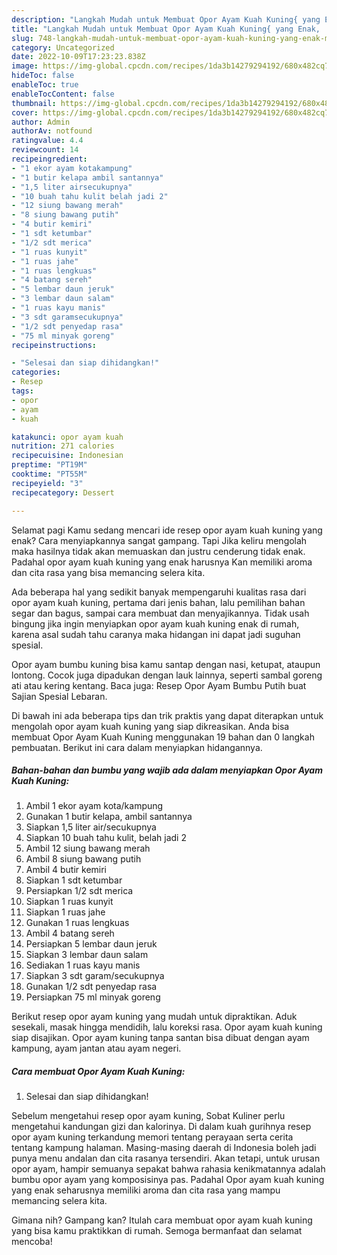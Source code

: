 ```yaml
---
description: "Langkah Mudah untuk Membuat Opor Ayam Kuah Kuning{ yang Enak,  Menu Buat lebaran"
title: "Langkah Mudah untuk Membuat Opor Ayam Kuah Kuning{ yang Enak,  Menu Buat lebaran"
slug: 748-langkah-mudah-untuk-membuat-opor-ayam-kuah-kuning-yang-enak-menu-buat-lebaran
category: Uncategorized
date: 2022-10-09T17:23:23.838Z
image: https://img-global.cpcdn.com/recipes/1da3b14279294192/680x482cq70/opor-ayam-kuah-kuning-foto-resep-utama.jpg
hideToc: false
enableToc: true
enableTocContent: false
thumbnail: https://img-global.cpcdn.com/recipes/1da3b14279294192/680x482cq70/opor-ayam-kuah-kuning-foto-resep-utama.jpg
cover: https://img-global.cpcdn.com/recipes/1da3b14279294192/680x482cq70/opor-ayam-kuah-kuning-foto-resep-utama.jpg
author: Admin
authorAv: notfound
ratingvalue: 4.4
reviewcount: 14
recipeingredient:
- "1 ekor ayam kotakampung"
- "1 butir kelapa ambil santannya"
- "1,5 liter airsecukupnya"
- "10 buah tahu kulit belah jadi 2"
- "12 siung bawang merah"
- "8 siung bawang putih"
- "4 butir kemiri"
- "1 sdt ketumbar"
- "1/2 sdt merica"
- "1 ruas kunyit"
- "1 ruas jahe"
- "1 ruas lengkuas"
- "4 batang sereh"
- "5 lembar daun jeruk"
- "3 lembar daun salam"
- "1 ruas kayu manis"
- "3 sdt garamsecukupnya"
- "1/2 sdt penyedap rasa"
- "75 ml minyak goreng"
recipeinstructions:

- "Selesai dan siap dihidangkan!"
categories:
- Resep
tags:
- opor
- ayam
- kuah

katakunci: opor ayam kuah 
nutrition: 271 calories
recipecuisine: Indonesian
preptime: "PT19M"
cooktime: "PT55M"
recipeyield: "3"
recipecategory: Dessert

---
```



Selamat pagi Kamu sedang mencari ide resep opor ayam kuah kuning yang enak? Cara menyiapkannya sangat gampang. Tapi Jika keliru mengolah maka hasilnya tidak akan memuaskan dan justru cenderung tidak enak. Padahal opor ayam kuah kuning yang enak harusnya Kan memiliki aroma dan cita rasa yang bisa memancing selera kita.


Ada beberapa hal yang sedikit banyak mempengaruhi kualitas rasa dari opor ayam kuah kuning, pertama dari jenis bahan, lalu pemilihan bahan segar dan bagus, sampai cara membuat dan menyajikannya. Tidak usah bingung jika ingin menyiapkan opor ayam kuah kuning enak di rumah, karena asal sudah tahu caranya maka hidangan ini dapat jadi suguhan spesial.

Opor ayam bumbu kuning bisa kamu santap dengan nasi, ketupat, ataupun lontong. Cocok juga dipadukan dengan lauk lainnya, seperti sambal goreng ati atau kering kentang. Baca juga: Resep Opor Ayam Bumbu Putih buat Sajian Spesial Lebaran.


Di bawah ini ada beberapa tips dan trik praktis yang dapat diterapkan untuk mengolah opor ayam kuah kuning yang siap dikreasikan. Anda bisa membuat Opor Ayam Kuah Kuning menggunakan 19 bahan dan 0 langkah pembuatan. Berikut ini cara dalam menyiapkan hidangannya.

<!--inarticleads1-->

##### Bahan-bahan dan bumbu yang wajib ada dalam menyiapkan Opor Ayam Kuah Kuning:

1. Ambil 1 ekor ayam kota/kampung
1. Gunakan 1 butir kelapa, ambil santannya
1. Siapkan 1,5 liter air/secukupnya
1. Siapkan 10 buah tahu kulit, belah jadi 2
1. Ambil 12 siung bawang merah
1. Ambil 8 siung bawang putih
1. Ambil 4 butir kemiri
1. Siapkan 1 sdt ketumbar
1. Persiapkan 1/2 sdt merica
1. Siapkan 1 ruas kunyit
1. Siapkan 1 ruas jahe
1. Gunakan 1 ruas lengkuas
1. Ambil 4 batang sereh
1. Persiapkan 5 lembar daun jeruk
1. Siapkan 3 lembar daun salam
1. Sediakan 1 ruas kayu manis
1. Siapkan 3 sdt garam/secukupnya
1. Gunakan 1/2 sdt penyedap rasa
1. Persiapkan 75 ml minyak goreng


Berikut resep opor ayam kuning yang mudah untuk dipraktikan. Aduk sesekali, masak hingga mendidih, lalu koreksi rasa. Opor ayam kuah kuning siap disajikan. Opor ayam kuning tanpa santan bisa dibuat dengan ayam kampung, ayam jantan atau ayam negeri. 

<!--inarticleads2-->

##### Cara membuat Opor Ayam Kuah Kuning:


1. Selesai dan siap dihidangkan!

Sebelum mengetahui resep opor ayam kuning, Sobat Kuliner perlu mengetahui kandungan gizi dan kalorinya. Di dalam kuah gurihnya resep opor ayam kuning terkandung memori tentang perayaan serta cerita tentang kampung halaman. Masing-masing daerah di Indonesia boleh jadi punya menu andalan dan cita rasanya tersendiri. Akan tetapi, untuk urusan opor ayam, hampir semuanya sepakat bahwa rahasia kenikmatannya adalah bumbu opor ayam yang komposisinya pas. Padahal Opor ayam kuah kuning yang enak seharusnya memiliki aroma dan cita rasa yang mampu memancing selera kita. 

Gimana nih? Gampang kan? Itulah cara membuat opor ayam kuah kuning yang bisa kamu praktikkan di rumah. Semoga bermanfaat dan selamat mencoba!
